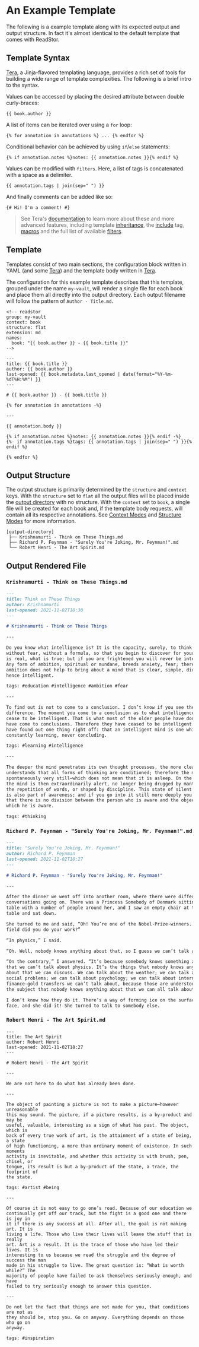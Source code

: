 # An Example Template

The following is a example template along with its expected output and output
structure. In fact it's almost identical to the default template that comes with
ReadStor.

## Template Syntax

[Tera][tera], a Jinja-flavored templating language, provides a rich set of
tools for building a wide range of template complexities. The following is a
brief intro to the syntax.

Values can be accessed by placing the desired attribute between double
curly-braces:

```jinja2
{{ book.author }}
```

A list of items can be iterated over using a `for` loop:

```jinja2
{% for annotation in annotations %} ... {% endfor %}
```

Conditional behavior can be achieved by using `if`/`else` statements:

```jinja2
{% if annotation.notes %}notes: {{ annotation.notes }}{% endif %}
```

Values can be modified with `filters`. Here, a list of tags is concatenated with
a space as a delimiter.

```jinja2
{{ annotation.tags | join(sep=" ") }}
```

And finally comments can be added like so:

```jinja2
{# Hi! I'm a comment! #}
```

> <i class="fa fa-info-circle"></i> See Tera's [documentation][documentation]
> to learn more about these and more advanced features, including template
> [inheritance][inheritance], the [include][include] tag, [macros][macros] and
> the full list of available [filters][filters].

## Template

Templates consist of two main sections, the configuration block written in YAML
(and some [Tera][tera]) and the template body written in [Tera][tera].

The configuration for this example template describes that this template,
grouped under the name `my-vault`, will render a single file for each book and
place them all directly into the output directory. Each output filename will
follow the pattern of `Author - Title.md`.

```plaintext
<!-- readstor
group: my-vault
context: book
structure: flat
extension: md
names:
  book: "{{ book.author }} - {{ book.title }}"
-->

---
title: {{ book.title }}
author: {{ book.author }}
last-opened: {{ book.metadata.last_opened | date(format="%Y-%m-%dT%H:%M") }}
---

# {{ book.author }} - {{ book.title }}

{% for annotation in annotations -%}

---

{{ annotation.body }}

{% if annotation.notes %}notes: {{ annotation.notes }}{% endif -%}
{%- if annotation.tags %}tags: {{ annotation.tags | join(sep=" ") }}{% endif %}

{% endfor %}
```

## Output Structure

The output structure is primarily determined by the `structure` and `context`
keys. With the `structure` set to `flat` all the output files will be placed
inside the [output directory][output-directory] with no structure. With the
`context` set to `book`, a single file will be created for each book and, if
the template body requests, will contain all its respective annotations. See
[Context Modes][context-modes] and [Structure Modes][structure-modes] for more
information.

```plaintext
[output-directory]
 ├── Krishnamurti - Think on These Things.md
 ├── Richard P. Feynman - "Surely You're Joking, Mr. Feynman!".md
 └── Robert Henri - The Art Spirit.md
```

## Output Rendered File

### `Krishnamurti - Think on These Things.md`

```markdown
---
title: Think on These Things
author: Krishnamurti
last-opened: 2021-11-02T18:30
---

# Krishnamurti - Think on These Things

---

Do you know what intelligence is? It is the capacity, surely, to think freely,
without fear, without a formula, so that you begin to discover for yourself what
is real, what is true; but if you are frightened you will never be intelligent.
Any form of ambition, spiritual or mundane, breeds anxiety, fear; therefore
ambition does not help to bring about a mind that is clear, simple, direct, and
hence intelligent.

tags: #education #intelligence #ambition #fear

---

To find out is not to come to a conclusion. I don’t know if you see the
difference. The moment you come to a conclusion as to what intelligence is, you
cease to be intelligent. That is what most of the older people have done: they
have come to conclusions. Therefore they have ceased to be intelligent. So you
have found out one thing right off: that an intelligent mind is one which is
constantly learning, never concluding.

tags: #learning #intelligence

---

The deeper the mind penetrates its own thought processes, the more clearly it
understands that all forms of thinking are conditioned; therefore the mind is
spontaneously very still—which does not mean that it is asleep. On the contrary,
the mind is then extraordinarily alert, no longer being drugged by mantrams, by
the repetition of words, or shaped by discipline. This state of silent alertness
is also part of awareness; and if you go into it still more deeply you will find
that there is no division between the person who is aware and the object of
which he is aware.

tags: #thinking
```

### `Richard P. Feynman - "Surely You're Joking, Mr. Feynman!".md`

```markdown
---
title: "Surely You're Joking, Mr. Feynman!"
author: Richard P. Feynman
last-opened: 2021-11-02T18:27
---

# Richard P. Feynman - "Surely You're Joking, Mr. Feynman!"

---

After the dinner we went off into another room, where there were different
conversations going on. There was a Princess Somebody of Denmark sitting at a
table with a number of people around her, and I saw an empty chair at their
table and sat down.

She turned to me and said, “Oh! You’re one of the Nobel-Prize-winners. In what
field did you do your work?”

“In physics,” I said.

“Oh. Well, nobody knows anything about that, so I guess we can’t talk about it.”

“On the contrary,” I answered. “It’s because somebody knows something about it
that we can’t talk about physics. It’s the things that nobody knows anything
about that we can discuss. We can talk about the weather; we can talk about
social problems; we can talk about psychology; we can talk about international
finance—gold transfers we can’t talk about, because those are understood—so it’s
the subject that nobody knows anything about that we can all talk about!”

I don’t know how they do it. There’s a way of forming ice on the surface of the
face, and she did it! She turned to talk to somebody else.
```

### `Robert Henri - The Art Spirit.md`

```plaintext
---
title: The Art Spirit
author: Robert Henri
last-opened: 2021-11-02T18:27
---

# Robert Henri - The Art Spirit

---

We are not here to do what has already been done.

---

The object of painting a picture is not to make a picture—however unreasonable
this may sound. The picture, if a picture results, is a by-product and may be
useful, valuable, interesting as a sign of what has past. The object, which is
back of every true work of art, is the attainment of a state of being, a state
of high functioning, a more than ordinary moment of existence. In such moments
activity is inevitable, and whether this activity is with brush, pen, chisel, or
tongue, its result is but a by-product of the state, a trace, the footprint of
the state.

tags: #artist #being

---

Of course it is not easy to go one’s road. Because of our education we
continually get off our track, but the fight is a good one and there is joy in
it if there is any success at all. After all, the goal is not making art. It is
living a life. Those who live their lives will leave the stuff that is really
art. Art is a result. It is the trace of those who have led their lives. It is
interesting to us because we read the struggle and the degree of success the man
made in his struggle to live. The great question is: “What is worth while?” The
majority of people have failed to ask themselves seriously enough, and have
failed to try seriously enough to answer this question.

---

Do not let the fact that things are not made for you, that conditions are not as
they should be, stop you. Go on anyway. Everything depends on those who go on
anyway.

tags: #inspiration
```

[context-modes]: ./02-02-context-modes.md
[documentation]: https://tera.netlify.app/docs/
[filters]: https://tera.netlify.app/docs/#built-in-filters
[include]: https://tera.netlify.app/docs/#include
[inheritance]: https://tera.netlify.app/docs/#inheritance
[macros]: https://tera.netlify.app/docs/#macros
[output-directory]: ../00-intro/02-options.md#--output-directory-path
[structure-modes]: ./02-03-structure-modes.md
[tera]: https://tera.netlify.app/
